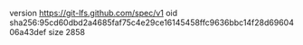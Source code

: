 version https://git-lfs.github.com/spec/v1
oid sha256:95cd60dbd2a4685faf75c4e29ce16145458ffc9636bbc14f28d6960406a43def
size 2858
